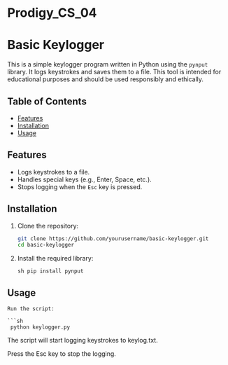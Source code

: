 # Prodigy_CS_04

# Basic Keylogger

This is a simple keylogger program written in Python using the `pynput` library. It logs keystrokes and saves them to a file. This tool is intended for educational purposes and should be used responsibly and ethically.

## Table of Contents

- [Features](#features)
- [Installation](#installation)
- [Usage](#usage)


## Features

- Logs keystrokes to a file.
- Handles special keys (e.g., Enter, Space, etc.).
- Stops logging when the `Esc` key is pressed.

## Installation

1. Clone the repository:

   ```sh
   git clone https://github.com/yourusername/basic-keylogger.git
   cd basic-keylogger


2. Install the required library:

   ```
   sh pip install pynput

## Usage
    Run the script:

    ```sh
     python keylogger.py

The script will start logging keystrokes to keylog.txt.

Press the Esc key to stop the logging.
